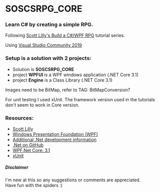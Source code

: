 # SOSCSRPG_CORE
### Learn C# by creating a simple RPG.<br>
Following [Scott Lilly's Build a C#/WPF RPG](https://scottlilly.com/build-a-cwpf-rpg/) tutorial series.

Using [Visual Studio Community 2019](https://www.visualstudio.com/en-us/products/visual-studio-community-vs.aspx)<br>
### Setup is a solution with 2 projects:
- Solution is <b>SOSCSRPG_CORE</b>
- project <b>WPFUI</b> is a WPF windows application (.NET Core 3.1)
- project <b>Engine</b> is a Class Library (.NET Core 3.1)

Images need to be BitMap,  refer to TAG: BitMapConversion?<br>

For unit testing I used xUnit.  The framework version used in the tutorials don't seem to work in Core version.<br>

### Resources:
- [Scott Lilly](https://scottlilly.com/)
- [Windows Presentation Foundation (WPF)](https://docs.microsoft.com/en-us/dotnet/framework/wpf/)
- [Additional .Net development information](https://dotnet.microsoft.com/download)
- [.Net on GitHub](https://github.com/dotnet)
- [WPF.Net Core: 3.1](https://docs.microsoft.com/en-us/dotnet/api/?view=netcore-3.1)
- [xUnit](https://xunit.net/)


 ##### Disclaimer
I'm new at this so any suggestions or comments are appreciated.<br>
Have fun with the spiders :)

